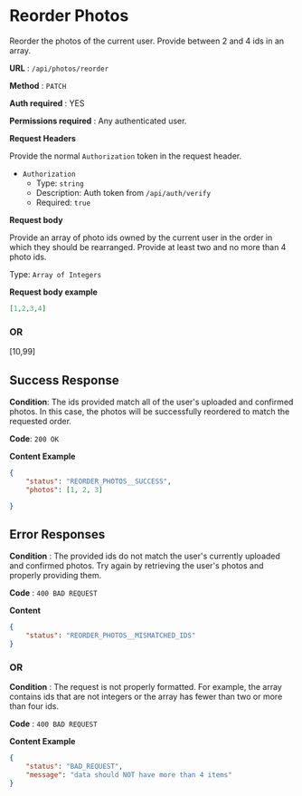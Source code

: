 # Reorder Photos

Reorder the photos of the current user. Provide between 2 and 4 ids in an array.

**URL** : `/api/photos/reorder`

**Method** : `PATCH`

**Auth required** : YES

**Permissions required** : Any authenticated user.

**Request Headers**

Provide the normal `Authorization` token in the request header.

* `Authorization`
  * Type: `string`
  * Description: Auth token from `/api/auth/verify`
  * Required: `true`

**Request body**

Provide an array of photo ids owned by the current user in the order in which they should be rearranged. Provide at least two and no more than 4 photo ids.

Type: `Array of Integers`

**Request body example**

```json
[1,2,3,4]
```

### OR

[10,99]

## Success Response

**Condition**: The ids provided match all of the user's uploaded and confirmed photos. In this case, the photos will be successfully reordered to match the requested order.

**Code**: `200 OK`

**Content Example**

```json
{
    "status": "REORDER_PHOTOS__SUCCESS",
    "photos": [1, 2, 3]

}
```

## Error Responses

**Condition** : The provided ids do not match the user's currently uploaded and confirmed photos. Try again by retrieving the user's photos and properly providing them.

**Code** : `400 BAD REQUEST`

**Content**

```json
{
    "status": "REORDER_PHOTOS__MISMATCHED_IDS"
}
```

### OR

**Condition** : The request is not properly formatted. For example, the array contains ids that are not integers or the array has fewer than two or more than four ids.

**Code** : `400 BAD REQUEST`

**Content Example**

```json
{
    "status": "BAD_REQUEST",
    "message": "data should NOT have more than 4 items"
}
```

